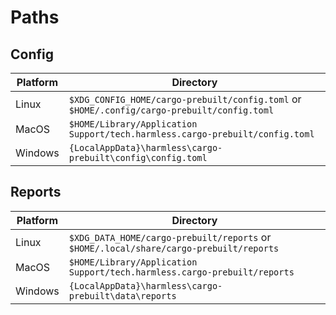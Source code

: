 # Paths

## Config

| Platform | Directory                                                                                   |
|----------|---------------------------------------------------------------------------------------------|
| Linux    | `$XDG_CONFIG_HOME/cargo-prebuilt/config.toml` or `$HOME/.config/cargo-prebuilt/config.toml` |
| MacOS    | `$HOME/Library/Application Support/tech.harmless.cargo-prebuilt/config.toml`                |
| Windows  | `{LocalAppData}\harmless\cargo-prebuilt\config\config.toml`                                 |

## Reports

| Platform | Directory                                                                              |
|----------|----------------------------------------------------------------------------------------|
| Linux    | `$XDG_DATA_HOME/cargo-prebuilt/reports` or `$HOME/.local/share/cargo-prebuilt/reports` |
| MacOS    | `$HOME/Library/Application Support/tech.harmless.cargo-prebuilt/reports`               |
| Windows  | `{LocalAppData}\harmless\cargo-prebuilt\data\reports`                                  |
